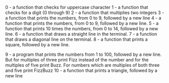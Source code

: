 0 - a function that checks for uppercase character
1 - a function that checks for a digit (0 through 9)
2 -  a function that multiplies two integers
3 - a function that prints the numbers, from 0 to 9, followed by a new line
4 - a function that prints the numbers, from 0 to 9, followed by a new line.
5 - a function that prints 10 times the numbers, from 0 to 14, followed by a new line.
6 - a function that draws a straight line in the terminal.
7 - a function that draws a diagonal line on the terminal.
8 - a function that prints a square, followed by a new line.

9 - a program that prints the numbers from 1 to 100, followed by a new line. But for multiples of three print Fizz instead of the number and for the multiples of five print Buzz. For numbers which are multiples of both three and five print FizzBuzz
10 - a function that prints a triangle, followed by a new line

